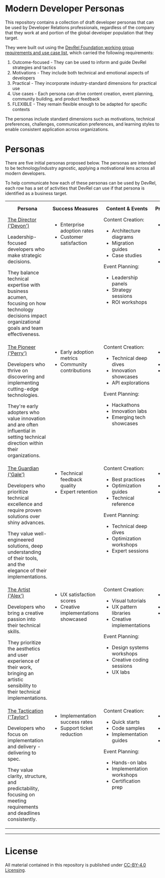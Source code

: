 # Modern Developer Personas
This repository contains a collection of draft developer personas that can be used by Developer Relations professionals, regardless of the company that they work at and portion of the global developer population that they target.

They were built out using the [DevRel Foundation working group requirements and use case list](https://github.com/DevRel-Foundation/wg-resource-aggregation/discussions/46), which carried the following requirements:
1. Outcome-focused - They can be used to inform and guide DevRel strategies and tactics
2. Motivations - They include both technical and emotional aspects of developers
3. Practical - They incorporate industry-standard dimensions for practical use
4. Use cases - Each persona can drive content creation, event planning, community building, and product feedback
5. FLEXIBLE - They remain flexible enough to be adapted for specific contexts

The personas include standard dimensions such as motivations, technical preferences, challenges, communication preferences, and learning styles to enable consistent application across organizations.


# Personas
There are five initial personas proposed below. The personas are intended to be technology/industry agnostic, applying a motivational lens across all modern developers.

To help communicate how each of these personas can be used by DevRel, each row has a set of activities that DevRel can use if that persona is identified as a business target.
<table>
  <tr>
    <th>Persona</th>
    <th>Success Measures</th>
    <th>Content & Events</th>
    <th>Product Feedback</th>
    <th>Community Building</th>
  </tr>
  <tr valign=top>
    <td>
      <a href="Personas/Director.md">The Director ('Devon')</a><br>
      <p>Leadership-focused developers who make strategic decisions.<p>They balance technical expertise with business acumen, focusing on how technology decisions impact organizational goals and team effectiveness.</p>
    </td>
    <td><ul><li>Enterprise adoption rates <li>Customer satisfaction</ul></td>
    <td>
      Content Creation:<ul><li>Architecture diagrams <li> Migration guides <li> Case studies</ul>
      Event Planning:<ul><li>Leadership panels <li> Strategy sessions <li> ROI workshops</ul>
    </td>
    <td><ul><li>Advisory Boards (strategic feedback) <li> Enterprise requirements <li> Team productivity</ul>
    </td>
    <td><ul><li>Leadership networks <li> Decision-maker forums <li> Advisory boards</ul></td>
  <tr valign=top>
    <td valign=top>
      <a href="Personas/Pioneer.md">The Pioneer ('Perry')</a>
      <p>Developers who thrive on discovering and implementing cutting-edge technologies.<p>They're early adopters who value innovation and are often influential in setting technical direction within their organizations.</p>
    </td>
    <td><ul><li>Early adoption metrics <li> Community contributions</li></ul></td>
    <td>
      Content Creation:<ul><li>Technical deep dives <li> Innovation showcases <li> API explorations</li></ul>
      Event Planning:<ul><li>Hackathons <li> Innovation labs <li> Emerging tech showcases</li></ul>
    </td>
    <td><ul><li>Innovation opportunities <li> API design <li> Extensibility</li></ul></td>
    <td><ul><li>Innovation communities <li> Early adopter programs <li> Tech previews</li></ul></td>
  </tr>
  <tr valign=top>
    <td valign=top>
      <a href="Personas/Guardian.md">The Guardian ('Gale')</a>
      <p>Developers who prioritize technical excellence and require proven solutions over shiny advances.<p>They value well-engineered solutions, deep understanding of their tools, and the elegance of their implementations.</p>
    </td>
    <td><ul><li>Technical feedback quality <li> Expert retention</li></ul></td>
    <td>
      Content Creation:<ul><li>Best practices <li> Optimization guides <li> Technical reference</li></ul>
      Event Planning:<ul><li>Technical deep dives <li> Optimization workshops <li> Expert sessions</li></ul>
    </td>
    <td><ul><li>Technical quality <li> Performance <li> Best practices</li></ul></td>
    <td><ul><li>Expert exchanges <li> Technical forums <li> Contribution programs</li></ul></td>
  </tr>
  <tr valign=top>
    <td valign=top>
      <a href="Personas/Artist.md">The Artist ('Alex')</a>
      <p>Developers who bring a creative passion into their technical skills.<p>They prioritize the aesthetics and user experience of their work, bringing an artistic sensibility to their technical implementations.</p>
    </td>
    <td><ul><li>UX satisfaction scores <li> Creative implementations showcased</li></ul></td>
    <td>
      Content Creation:<ul><li>Visual tutorials <li> UX pattern libraries <li> Creative implementations</li></ul>
      Event Planning:<ul><li>Design systems workshops <li> Creative coding sessions <li> UX labs</li></ul>
    </td>
    <td><ul><li>User experience <li> Visual design <li> Creative possibilities</li></ul></td>
    <td><ul><li>Design system communities <li> Showcase platforms <li> Creative exchanges</li></ul></td>
  </tr>
  <tr valign=top>
    <td valign=top>
      <a href="Personas/Tactician.md">The Tactication ('Taylor')</a>
      <p>Developers who focus on implementation and delivery - delivering to spec.<p>They value clarity, structure, and predictability, focusing on meeting requirements and deadlines consistently.</p>
    </td>
    <td><ul><li>Implementation success rates <li> Support ticket reduction</li></ul></td>
    <td>
      Content Creation:<ul><li>Quick starts <li> Code samples <li> Implementation guides</li></ul>
      Event Planning:<ul><li>Hands-on labs <li> Implementation workshops <li> Certification prep</li></ul>
    </td>
    <td><ul><li>Documentation quality <li> Ease of implementation <li> Common issues</li></ul></td>
    <td><ul><li>Implementation forums <li> Help centers <li> Practice communities</li></ul></td>
  </tr>
</table>

---
# License
All material contained in this repository is published under [CC-BY-4.0 Licensing](https://creativecommons.org/licenses/by/4.0/deed.en).
